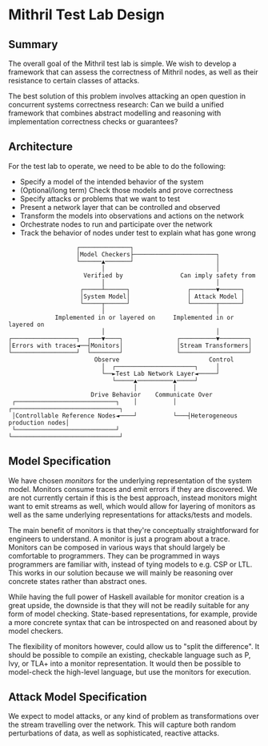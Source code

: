 # Mithril Test Lab Design


## Summary 

The overall goal of the Mithril test lab is simple. We wish to develop a framework that
can assess the correctness of Mithril nodes, as well as their resistance to certain
classes of attacks.

The best solution of this problem involves attacking an open question in concurrent systems correctness research: Can we build a unified framework that combines abstract modelling and reasoning with implementation correctness checks or guarantees?

## Architecture 

For the test lab to operate, we need to be able to do the following:

 - Specify a model of the intended behavior of the system
 - (Optional/long term) Check those models and prove correctness
 - Specify attacks or problems that we want to test
 - Present a network layer that can be controlled and observed 
 - Transform the models into observations and actions on the network
 - Orchestrate nodes to run and participate over the network
 - Track the behavior of nodes under test to explain what has gone wrong


```
                   ┌──────────────┐
                   │Model Checkers├───────────────────────┐
                   └──────▲───────┘                       │
                          │                               │
                     Verified by                Can imply safety from
                          │                               │
                    ┌─────┴──────┐                ┌───────▼──────┐
                    │System Model│                │ Attack Model │
                    └─────┬──────┘                └───────┬──────┘
                          │                               │
             Implemented in or layered on     Implemented in or layered on
                          │                               │
┌──────────────────┐  ┌───▼────┐               ┌──────────▼────────┐
│Errors with traces◄──┤Monitors│               │Stream Transformers│
└──────────────────┘  └────────┘               └───────────────────┘
                        Observe                         Control
                          │  ┌──────────────────────┐     │
                          └──►Test Lab Network Layer◄─────┘
                             └─────▲──────────▲─────┘
                                   │          │
                       Drive Behavior    Communicate Over
 ┌────────────────────────────┐    │          │   ┌──────────────────────────────┐
 │Controllable Reference Nodes◄────┘          └───┤Heterogeneous production nodes│
 └────────────────────────────┘                   └──────────────────────────────┘
```

## Model Specification

We have chosen _monitors_ for the underlying representation of the system model. Monitors consume
traces and emit errors if they are discovered. We are not currently certain if this is the best
approach, instead monitors might want to emit streams as well, which would allow for layering of monitors as well as the same underlying representations for attacks/tests and models.

The main benefit of monitors is that they're conceptually straightforward for engineers to understand. A monitor is just a program about a trace. Monitors can be composed in various
ways that should largely be comfortable to programmers. They can be programmed in ways programmers
are familiar with, instead of tying models to e.g. CSP or LTL. This works in our solution because
we will mainly be reasoning over concrete states rather than abstract ones.

While having the full power of Haskell available for monitor creation is a great upside, the downside is that they will not be readily suitable for any form of model checking. State-based representations, for example, provide a more concrete syntax that can be introspected on and reasoned about by model checkers. 

The flexibility of monitors however, could allow us to "split the difference". It should be possible to compile an existing, checkable language such as P, Ivy, or TLA+ into a monitor representation. It would then be possible to model-check the high-level language, but use the monitors for execution.

## Attack Model Specification

We expect to model attacks, or any kind of problem as transformations over the stream travelling over the network. This will capture both random perturbations of data, as well as sophisticated, reactive attacks. 